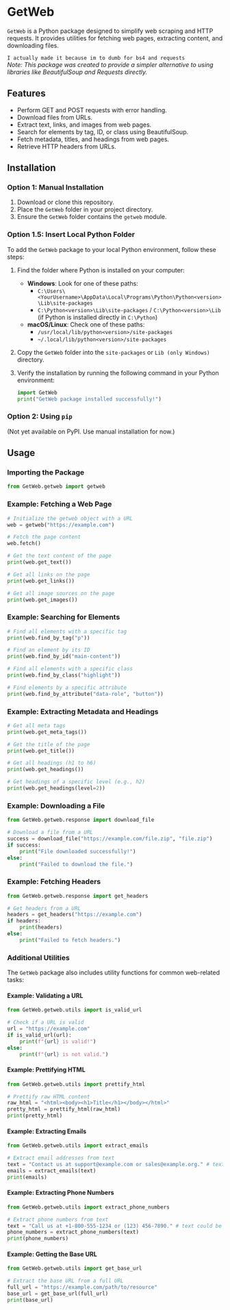 # GetWeb

`GetWeb` is a Python package designed to simplify web scraping and HTTP requests. It provides utilities for fetching web pages, extracting content, and downloading files.

`I actually made it because im to dumb for bs4 and requests`  
*Note: This package was created to provide a simpler alternative to using libraries like BeautifulSoup and Requests directly.*

## Features

- Perform GET and POST requests with error handling.
- Download files from URLs.
- Extract text, links, and images from web pages.
- Search for elements by tag, ID, or class using BeautifulSoup.
- Fetch metadata, titles, and headings from web pages.
- Retrieve HTTP headers from URLs.

## Installation

### Option 1: Manual Installation

1. Download or clone this repository.
2. Place the `GetWeb` folder in your project directory.
3. Ensure the `GetWeb` folder contains the `getweb` module.

### Option 1.5: Insert Local Python Folder

To add the `GetWeb` package to your local Python environment, follow these steps:

1. Find the folder where Python is installed on your computer:
    - **Windows**: Look for one of these paths:
        - `C:\Users\<YourUsername>\AppData\Local\Programs\Python\Python<version>\Lib\site-packages`
        - `C:\Python<version>\Lib\site-packages` / `C:\Python<version>\Lib` (if Python is installed directly in `C:\Python`)
    - **macOS/Linux**: Check one of these paths:
        - `/usr/local/lib/python<version>/site-packages`
        - `~/.local/lib/python<version>/site-packages`

2. Copy the `GetWeb` folder into the `site-packages` or `Lib (only Windows)` directory.

3. Verify the installation by running the following command in your Python environment:

    ```python
    import GetWeb
    print("GetWeb package installed successfully!")
    ```

### Option 2: Using `pip`

(Not yet available on PyPI. Use manual installation for now.)

## Usage

### Importing the Package

```python
from GetWeb.getweb import getweb
```

### Example: Fetching a Web Page

```python
# Initialize the getweb object with a URL
web = getweb("https://example.com")

# Fetch the page content
web.fetch()

# Get the text content of the page
print(web.get_text())

# Get all links on the page
print(web.get_links())

# Get all image sources on the page
print(web.get_images())
```

### Example: Searching for Elements

```python
# Find all elements with a specific tag
print(web.find_by_tag("p"))

# Find an element by its ID
print(web.find_by_id("main-content"))

# Find all elements with a specific class
print(web.find_by_class("highlight"))

# Find elements by a specific attribute
print(web.find_by_attribute("data-role", "button"))
```

### Example: Extracting Metadata and Headings

```python
# Get all meta tags
print(web.get_meta_tags())

# Get the title of the page
print(web.get_title())

# Get all headings (h1 to h6)
print(web.get_headings())

# Get headings of a specific level (e.g., h2)
print(web.get_headings(level=2))
```

### Example: Downloading a File

```python
from GetWeb.getweb.response import download_file

# Download a file from a URL
success = download_file("https://example.com/file.zip", "file.zip")
if success:
    print("File downloaded successfully!")
else:
    print("Failed to download the file.")
```

### Example: Fetching Headers

```python
from GetWeb.getweb.response import get_headers

# Get headers from a URL
headers = get_headers("https://example.com")
if headers:
    print(headers)
else:
    print("Failed to fetch headers.")
```

### Additional Utilities

The `GetWeb` package also includes utility functions for common web-related tasks:

#### Example: Validating a URL

```python
from GetWeb.getweb.utils import is_valid_url

# Check if a URL is valid
url = "https://example.com"
if is_valid_url(url):
    print(f"{url} is valid!")
else:
    print(f"{url} is not valid.")
```

#### Example: Prettifying HTML

```python
from GetWeb.getweb.utils import prettify_html

# Prettify raw HTML content
raw_html = "<html><body><h1>Title</h1></body></html>"
pretty_html = prettify_html(raw_html)
print(pretty_html)
```

#### Example: Extracting Emails

```python
from GetWeb.getweb.utils import extract_emails

# Extract email addresses from text
text = "Contact us at support@example.com or sales@example.org." # text could be the HTML
emails = extract_emails(text)
print(emails)
```

#### Example: Extracting Phone Numbers

```python
from GetWeb.getweb.utils import extract_phone_numbers

# Extract phone numbers from text
text = "Call us at +1-800-555-1234 or (123) 456-7890." # text could be the HTML
phone_numbers = extract_phone_numbers(text)
print(phone_numbers)
```

#### Example: Getting the Base URL

```python
from GetWeb.getweb.utils import get_base_url

# Extract the base URL from a full URL
full_url = "https://example.com/path/to/resource"
base_url = get_base_url(full_url)
print(base_url)
```
